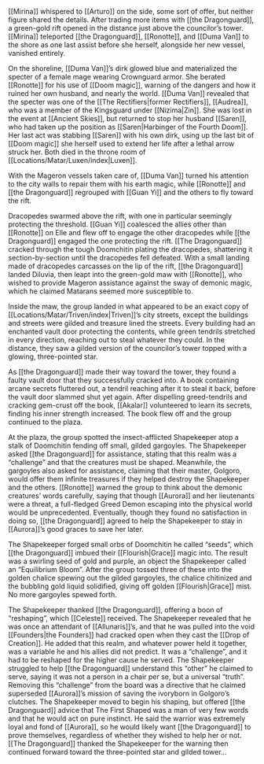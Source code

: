 [[Mirina]] whispered to [[Arturo]] on the side, some sort of offer, but neither figure shared the details. After trading more items with [[the Dragonguard]], a green-gold rift opened in the distance just above the councilor’s tower. [[Mirina]] teleported [[the Dragonguard]], [[Ronotte]], and [[Duma Van]] to the shore as one last assist before she herself, alongside her new vessel, vanished entirely. 

On the shoreline, [[Duma Van]]’s dirk glowed blue and materialized the specter of a female mage wearing Crownguard armor. She berated [[Ronotte]] for his use of [[Doom magic]], warning of the dangers and how it ruined her own husband, and nearly the world. [[Duma Van]] revealed that the specter was one of the [[The Rectifiers|former Rectifiers]], [[Audrea]], who was a member of the Kingsguard under [[Nizima|Zin]]. She was lost in the event at [[Ancient Skies]], but returned to stop her husband [[Saren]], who had taken up the position as [[Saren|Harbinger of the Fourth Doom]]. Her last act was stabbing [[Saren]] with his own dirk, using up the last bit of [[Doom magic]] she herself used to extend her life after a lethal arrow struck her. Both died in the throne room of [[Locations/Matar/Luxen/index|Luxen]]. 

With the Mageron vessels taken care of, [[Duma Van]] turned his attention to the city walls to repair them with his earth magic, while [[Ronotte]] and [[the Dragonguard]] regrouped with [[Guan Yi]] and the others to fly toward the rift. 

Dracopedes swarmed above the rift, with one in particular seemingly protecting the threshold. [[Guan Yi]] coalesced the allies other than [[Ronotte]] on Elle and flew off to engage the other dracopedes while [[the Dragonguard]] engaged the one protecting the rift. [[The Dragonguard]] cracked through the tough Doomchitin plating the dracopedes, shattering it section-by-section until the dracopedes fell defeated. With a small landing made of dracopedes carcasses on the lip of the rift, [[the Dragonguard]] landed Diluvia, then leapt into the green-gold maw with [[Ronotte]], who wished to provide Mageron assistance against the sway of demonic magic, which he claimed Matarans seemed more susceptible to. 

Inside the maw, the group landed in what appeared to be an exact copy of [[Locations/Matar/Triven/index|Triven]]’s city streets, except the buildings and streets were gilded and treasure lined the streets. Every building had an enchanted vault door protecting the contents, while green tendrils stretched in every direction, reaching out to steal whatever they could. In the distance, they saw a gilded version of the councilor’s tower topped with a glowing, three-pointed star. 

As [[the Dragonguard]] made their way toward the tower, they found a faulty vault door that they successfully cracked into. A book containing arcane secrets fluttered out, a tendril reaching after it to steal it back, before the vault door slammed shut yet again. After dispelling greed-tendrils and cracking gem-crust off the book, [[Akalar]] volunteered to learn its secrets, finding his inner strength increased. The book flew off and the group continued to the plaza. 

 At the plaza, the group spotted the insect-afflicted Shapekeeper atop a stalk of Doomchitin fending off small, gilded gargoyles. The Shapekeeper asked [[the Dragonguard]] for assistance, stating that this realm was a “challenge” and that the creatures must be shaped. Meanwhile, the gargoyles also asked for assistance, claiming that their master, Golgoro, would offer them infinite treasures if they helped destroy the Shapekeeper and the others. [[Ronotte]] warned the group to think about the demonic creatures’ words carefully, saying that though [[Aurora]] and her lieutenants were a threat, a full-fledged Greed Demon escaping into the physical world would be unprecedented. Eventually, though they found no satisfaction in doing so, [[the Dragonguard]] agreed to help the Shapekeeper to stay in [[Aurora]]’s good graces to save her later. 

The Shapekeeper forged small orbs of Doomchitin he called “seeds”, which [[the Dragonguard]] imbued their [[Flourish|Grace]] magic into. The result was a swirling seed of gold and purple, an object the Shapekeeper called an “Equilibrium Bloom”. After the group tossed three of these into the golden chalice spewing out the gilded gargoyles, the chalice chitinized and the bubbling gold liquid solidified, giving off golden [[Flourish|Grace]] mist. No more gargoyles spewed forth. 

The Shapekeeper thanked [[the Dragonguard]], offering a boon of “reshaping”, which [[Celeste]] received. The Shapekeeper revealed that he was once an attendant of [[Allunaris]]’s, and that he was pulled into the void [[Founders|the Founders]] had cracked open when they cast the [[Drop of Creation]]. He added that this realm, and whatever power held it together, was a variable he and his allies did not predict. It was a “challenge”, and it had to be reshaped for the higher cause he served. The Shapekeeper struggled to help [[the Dragonguard]] understand this “other” he claimed to serve, saying it was not a person in a chair per se, but a universal “truth”. Removing this “challenge” from the board was a directive that he claimed superseded [[Aurora]]’s mission of saving the ivoryborn in Golgoro’s clutches. The Shapekeeper moved to begin his shaping, but offered [[the Dragonguard]] advice that The First Shaped was a man of very few words and that he would act on pure instinct. He said the warrior was extremely loyal and fond of [[Aurora]], so he would likely want [[the Dragonguard]] to prove themselves, regardless of whether they wished to help her or not. [[The Dragonguard]] thanked the Shapekeeper for the warning then continued forward toward the three-pointed star and gilded tower… 
